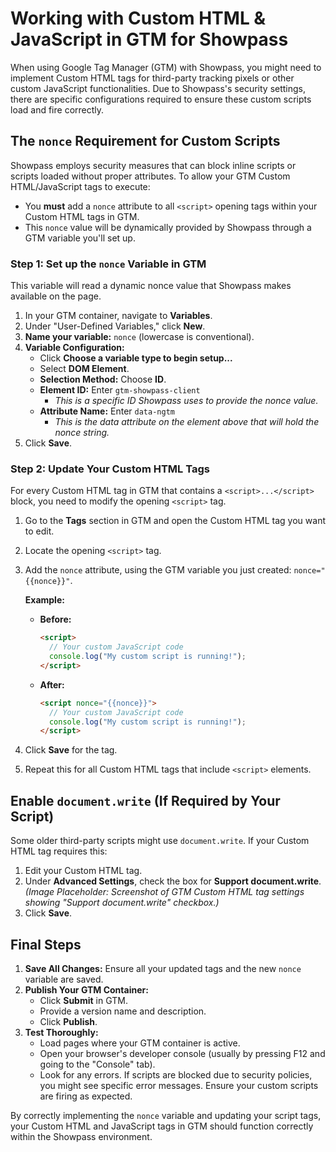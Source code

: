# Working with Custom HTML & JavaScript in GTM for Showpass

When using Google Tag Manager (GTM) with Showpass, you might need to implement Custom HTML tags for third-party tracking pixels or other custom JavaScript functionalities. Due to Showpass's security settings, there are specific configurations required to ensure these custom scripts load and fire correctly.

## The `nonce` Requirement for Custom Scripts

Showpass employs security measures that can block inline scripts or scripts loaded without proper attributes. To allow your GTM Custom HTML/JavaScript tags to execute:

- You **must** add a `nonce` attribute to all `<script>` opening tags within your Custom HTML tags in GTM.
- This `nonce` value will be dynamically provided by Showpass through a GTM variable you'll set up.

### Step 1: Set up the `nonce` Variable in GTM

This variable will read a dynamic nonce value that Showpass makes available on the page.

1.  In your GTM container, navigate to **Variables**.
2.  Under "User-Defined Variables," click **New**.
3.  **Name your variable:** `nonce` (lowercase is conventional).
4.  **Variable Configuration:**
    - Click **Choose a variable type to begin setup...**
    - Select **DOM Element**.
    - **Selection Method:** Choose **ID**.
    - **Element ID:** Enter `gtm-showpass-client`
      - _This is a specific ID Showpass uses to provide the nonce value._
    - **Attribute Name:** Enter `data-ngtm`
      - _This is the data attribute on the element above that will hold the nonce string._
5.  Click **Save**.

### Step 2: Update Your Custom HTML Tags

For every Custom HTML tag in GTM that contains a `<script>...</script>` block, you need to modify the opening `<script>` tag.

1.  Go to the **Tags** section in GTM and open the Custom HTML tag you want to edit.
2.  Locate the opening `<script>` tag.
3.  Add the `nonce` attribute, using the GTM variable you just created: `nonce="{{nonce}}"`.

    **Example:**

    - **Before:**

      ```html
      <script>
        // Your custom JavaScript code
        console.log("My custom script is running!");
      </script>
      ```

    - **After:**
      ```html
      <script nonce="{{nonce}}">
        // Your custom JavaScript code
        console.log("My custom script is running!");
      </script>
      ```

4.  Click **Save** for the tag.
5.  Repeat this for all Custom HTML tags that include `<script>` elements.

## Enable `document.write` (If Required by Your Script)

Some older third-party scripts might use `document.write`. If your Custom HTML tag requires this:

1.  Edit your Custom HTML tag.
2.  Under **Advanced Settings**, check the box for **Support document.write**.
    _(Image Placeholder: Screenshot of GTM Custom HTML tag settings showing "Support document.write" checkbox.)_
3.  Click **Save**.

## Final Steps

1.  **Save All Changes:** Ensure all your updated tags and the new `nonce` variable are saved.
2.  **Publish Your GTM Container:**
    - Click **Submit** in GTM.
    - Provide a version name and description.
    - Click **Publish**.
3.  **Test Thoroughly:**
    - Load pages where your GTM container is active.
    - Open your browser's developer console (usually by pressing F12 and going to the "Console" tab).
    - Look for any errors. If scripts are blocked due to security policies, you might see specific error messages. Ensure your custom scripts are firing as expected.

By correctly implementing the `nonce` variable and updating your script tags, your Custom HTML and JavaScript tags in GTM should function correctly within the Showpass environment.
